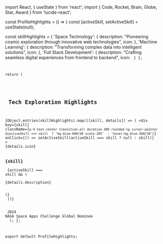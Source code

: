 import React, { useState } from 'react';
import { 
  Code, 
  Rocket, 
  Brain, 
  Globe, 
  Star, 
  Award 
} from 'lucide-react';

const ProfileHighlights = () => {
  const [activeSkill, setActiveSkill] = useState(null);

  const skillHighlights = {
    'Space Technology': {
      description: "Pioneering cosmic exploration through innovative web technologies",
      icon: <Rocket color="#00C9FF" size={48} />
    },
    'Machine Learning': {
      description: "Transforming complex data into intelligent solutions",
      icon: <Brain color="#92FE9D" size={48} />
    },
    'Full Stack Development': {
      description: "Crafting seamless digital experiences from frontend to backend",
      icon: <Code color="#00C9FF" size={48} />
    }
  };

  return (
    <div className="bg-black/70 p-6 rounded-lg text-white">
      <h2 className="text-2xl font-bold mb-4 text-center flex items-center justify-center">
        <Globe className="mr-2" /> Tech Exploration Highlights
      </h2>
      <div className="grid grid-cols-3 gap-4">
        {Object.entries(skillHighlights).map(([skill, details]) => (
          <div 
            key={skill} 
            className={`p-4 text-center transition-all duration-300 rounded-lg cursor-pointer 
              ${activeSkill === skill 
                ? 'bg-blue-600/50 scale-105' 
                : 'hover:bg-blue-500/30'}`}
            onClick={() => setActiveSkill(activeSkill === skill ? null : skill)}
          >
            <div className="flex justify-center mb-2">{details.icon}</div>
            <h3 className="font-semibold text-lg">{skill}</h3>
            {activeSkill === skill && (
              <p className="mt-2 text-sm">{details.description}</p>
            )}
          </div>
        ))}
      </div>
      <div className="mt-4 text-center flex justify-center items-center">
        <Award className="mr-2" /> 
        <span className="text-sm font-light">2024 NASA Space Apps Challenge Global Nominee</span>
      </div>
    </div>
  );
};

export default ProfileHighlights;
